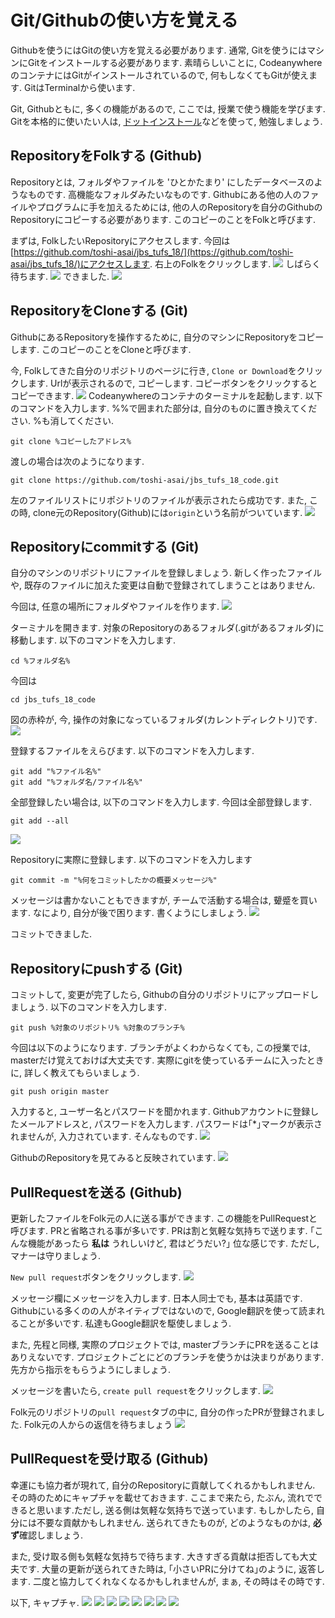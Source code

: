 # Git/Githubの使い方を覚える
Githubを使うにはGitの使い方を覚える必要があります. 通常, Gitを使うにはマシンにGitをインストールする必要があります. 素晴らしいことに, CodeanywhereのコンテナにはGitがインストールされているので, 何もしなくてもGitが使えます. GitはTerminalから使います.

Git, Githubともに, 多くの機能があるので, ここでは, 授業で使う機能を学びます. Gitを本格的に使いたい人は, [ドットインストール](https://dotinstall.com/lessons/basic_git)などを使って, 勉強しましょう.

## RepositoryをFolkする (Github)
Repositoryとは, フォルダやファイルを 'ひとかたまり' にしたデータベースのようなものです. 高機能なフォルダみたいなものです. Githubにある他の人のファイルやプログラムに手を加えるためには, 他の人のRepositoryを自分のGithubのRepositoryにコピーする必要があります. このコピーのことをFolkと呼びます. 

まずは, FolkしたいRepositoryにアクセスします. 今回は[https://github.com/toshi-asai/jbs_tufs_18/](https://github.com/toshi-asai/jbs_tufs_18/)にアクセスします.
右上のFolkをクリックします.
![](pics/pics%20%2837%29.png)
しばらく待ちます.
![](pics/pics%20%2838%29.png)
できました.
![](pics/pics%20%2839%29.png)

## RepositoryをCloneする (Git)
GithubにあるRepositoryを操作するために, 自分のマシンにRepositoryをコピーします. このコピーのことをCloneと呼びます.

今, Folkしてきた自分のリポジトリのページに行き, `Clone or Download`をクリックします. Urlが表示されるので, コピーします. コピーボタンをクリックするとコピーできます.
![](pics/pics%20%2845%29.png)
Codeanywhereのコンテナのターミナルを起動します. 以下のコマンドを入力します. %%で囲まれた部分は, 自分のものに置き換えてください. %も消してください.
```
git clone %コピーしたアドレス%
```
渡しの場合は次のようになります.
```
git clone https://github.com/toshi-asai/jbs_tufs_18_code.git
```
左のファイルリストにリポジトリのファイルが表示されたら成功です. また, この時, clone元のRepository(Github)には`origin`という名前がついています.
![](pics/pics%20%2846%29.png)

## Repositoryにcommitする (Git)
自分のマシンのリポジトリにファイルを登録しましょう. 新しく作ったファイルや, 既存のファイルに加えた変更は自動で登録されてしまうことはありません.

今回は, 任意の場所にフォルダやファイルを作ります.
![](pics/pics%20%2878%29.png)

ターミナルを開きます. 対象のRepositoryのあるフォルダ(.gitがあるフォルダ)に移動します. 以下のコマンドを入力します.
```
cd %フォルダ名%
```
今回は
```
cd jbs_tufs_18_code
```
図の赤枠が, 今, 操作の対象になっているフォルダ(カレントディレクトリ)です.
![](pics/pics%20%2879%29.png)

登録するファイルをえらびます. 以下のコマンドを入力します.
```
git add "%ファイル名%"
git add "%フォルダ名/ファイル名%"
```

全部登録したい場合は, 以下のコマンドを入力します. 今回は全部登録します.
```
git add --all
```
![](pics/pics%20%2880%29.png)

Repositoryに実際に登録します. 以下のコマンドを入力します
```
git commit -m "%何をコミットしたかの概要メッセージ%"
```
メッセージは書かないこともできますが, チームで活動する場合は, 顰蹙を買います. なにより, 自分が後で困ります. 書くようにしましょう.
![](pics/pics%20%2881%29.png)

コミットできました.

## Repositoryにpushする (Git)
コミットして, 変更が完了したら, Githubの自分のリポジトリにアップロードしましょう. 以下のコマンドを入力します.
```
git push %対象のリポジトリ% %対象のブランチ%
```

今回は以下のようになります. ブランチがよくわからなくても, この授業では, masterだけ覚えておけば大丈夫です. 実際にgitを使っているチームに入ったときに, 詳しく教えてもらいましょう.
```
git push origin master
```

入力すると, ユーザー名とパスワードを聞かれます. Githubアカウントに登録したメールアドレスと, パスワードを入力します. パスワードは｢*｣マークが表示されませんが, 入力されています. そんなものです.
![](pics/pics%20%2882%29.png)

GithubのRepositoryを見てみると反映されています.
![](pics/pics%20%2883%29.png)

## PullRequestを送る (Github)
更新したファイルをFolk元の人に送る事ができます. この機能をPullRequestと呼びます. PRと省略される事が多いです. PRは割と気軽な気持ちで送ります.
｢こんな機能があったら **私は** うれしいけど, 君はどうだい?｣
位な感じです. ただし, マナーは守りましょう.

`New pull request`ボタンをクリックします.
![](pics/pics%20%2850%29.png)

メッセージ欄にメッセージを入力します. 日本人同士でも, 基本は英語です. Githubにいる多くのの人がネイティブではないので, Google翻訳を使って読まれることが多いです. 私達もGoogle翻訳を駆使しましょう.

また, 先程と同様, 実際のプロジェクトでは, masterブランチにPRを送ることはありえないです. プロジェクトごとにどのブランチを使うかは決まりがあります. 先方から指示をもらうようにしましょう.

メッセージを書いたら, `create pull request`をクリックします.
![](pics/pics%20%2852%29.png)

Folk元のリポジトリの`pull request`タブの中に, 自分の作ったPRが登録されました. Folk元の人からの返信を待ちましょう
![](pics/pics%20%2853%29.png)

## PullRequestを受け取る (Github)
幸運にも協力者が現れて, 自分のRepositoryに貢献してくれるかもしれません. その時のためにキャプチャを載せておきます. ここまで来たら, たぶん, 流れでできると思います.ただし, 送る側は気軽な気持ちで送っています. もしかしたら, 自分には不要な貢献かもしれません. 送られてきたものが, どのようなものかは, **必ず**確認しましょう.

また, 受け取る側も気軽な気持ちで待ちます. 大きすぎる貢献は拒否しても大丈夫です. 大量の更新が送られてきた時は, ｢小さいPRに分けてね｣のように, 返答します. 二度と協力してくれなくなるかもしれませんが, まぁ, その時はその時です.

以下, キャプチャ.
![](pics/pics%20%2854%29.png)
![](pics/pics%20%2855%29.png)
![](pics/pics%20%2856%29.png)
![](pics/pics%20%2857%29.png)
![](pics/pics%20%2858%29.png)
![](pics/pics%20%2859%29.png)
![](pics/pics%20%2860%29.png)
![](pics/pics%20%2861%29.png)
